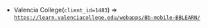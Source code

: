  - Valencia College(`client_id=1483`) => [`https://learn.valenciacollege.edu/webapps/Bb-mobile-BBLEARN/`](https://learn.valenciacollege.edu/webapps/Bb-mobile-BBLEARN/)

